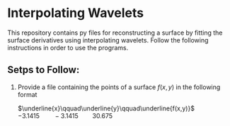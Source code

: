 # Interpolating Wavelets
This repository contains py files for reconstructing a surface by fitting the surface derivatives using interpolating wavelets. Follow the following instructions in order to use the programs.

## Setps to Follow:

1) Provide a file containing the points of a surface $f(x,y)$ in the following format

    $\underline{x}\qquad\underline{y}\qquad\underline{f(x,y)}$
    $-3.1415\qquad -3.1415\qquad 30.675$
    
